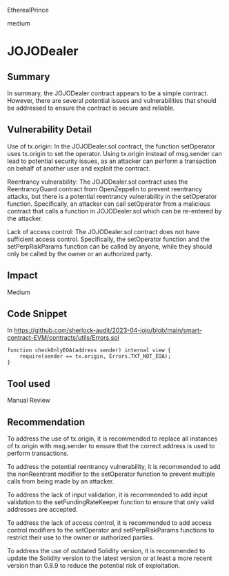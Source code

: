 EtherealPrince

medium

# JOJODealer

## Summary

In summary, the JOJODealer contract appears to be a simple contract. However, there are several potential issues and vulnerabilities that should be addressed to ensure the contract is secure and reliable.

## Vulnerability Detail

Use of tx.origin: In the JOJODealer.sol contract, the function setOperator uses tx.origin to set the operator. Using tx.origin instead of msg.sender can lead to potential security issues, as an attacker can perform a transaction on behalf of another user and exploit the contract.

Reentrancy vulnerability: The JOJODealer.sol contract uses the ReentrancyGuard contract from OpenZeppelin to prevent reentrancy attacks, but there is a potential reentrancy vulnerability in the setOperator function. Specifically, an attacker can call setOperator from a malicious contract that calls a function in JOJODealer.sol which can be re-entered by the attacker.

Lack of access control: The JOJODealer.sol contract does not have sufficient access control. Specifically, the setOperator function and the setPerpRiskParams function can be called by anyone, while they should only be called by the owner or an authorized party.

## Impact
Medium

## Code Snippet

In https://github.com/sherlock-audit/2023-04-jojo/blob/main/smart-contract-EVM/contracts/utils/Errors.sol

```solidity
function checkOnlyEOA(address sender) internal view {
    require(sender == tx.origin, Errors.TXT_NOT_EOA);
}

```

## Tool used

Manual Review

## Recommendation

To address the use of tx.origin, it is recommended to replace all instances of tx.origin with msg.sender to ensure that the correct address is used to perform transactions.

To address the potential reentrancy vulnerability, it is recommended to add the nonReentrant modifier to the setOperator function to prevent multiple calls from being made by an attacker.

To address the lack of input validation, it is recommended to add input validation to the setFundingRateKeeper function to ensure that only valid addresses are accepted.

To address the lack of access control, it is recommended to add access control modifiers to the setOperator and setPerpRiskParams functions to restrict their use to the owner or authorized parties.

To address the use of outdated Solidity version, it is recommended to update the Solidity version to the latest version or at least a more recent version than 0.8.9 to reduce the potential risk of exploitation.
